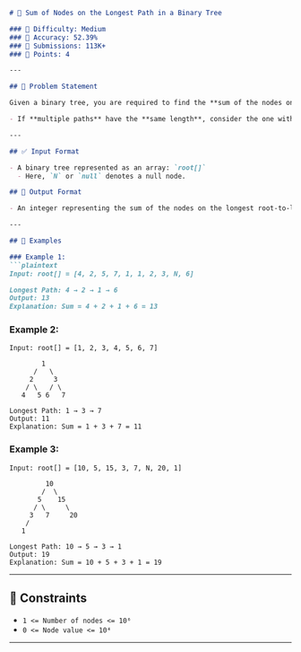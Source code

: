 
````markdown
# 🌳 Sum of Nodes on the Longest Path in a Binary Tree

### 🔸 Difficulty: Medium  
### 🔹 Accuracy: 52.39%  
### 🧠 Submissions: 113K+  
### 🏅 Points: 4

---

## 🧾 Problem Statement

Given a binary tree, you are required to find the **sum of the nodes on the longest path from the root to any leaf node**.

- If **multiple paths** have the **same length**, consider the one with the **maximum sum** of node values.

---

## ✅ Input Format

- A binary tree represented as an array: `root[]`
  - Here, `N` or `null` denotes a null node.

## 🎯 Output Format

- An integer representing the sum of the nodes on the longest root-to-leaf path.

---

## 🧪 Examples

### Example 1:
```plaintext
Input: root[] = [4, 2, 5, 7, 1, 1, 2, 3, N, 6]

Longest Path: 4 → 2 → 1 → 6  
Output: 13
Explanation: Sum = 4 + 2 + 1 + 6 = 13
````

### Example 2:

```plaintext
Input: root[] = [1, 2, 3, 4, 5, 6, 7]

        1
      /   \
     2     3
    / \   / \
   4   5 6   7

Longest Path: 1 → 3 → 7  
Output: 11
Explanation: Sum = 1 + 3 + 7 = 11
```

### Example 3:

```plaintext
Input: root[] = [10, 5, 15, 3, 7, N, 20, 1]

         10
        /  \
       5    15
      / \     \
     3   7     20
    /
   1

Longest Path: 10 → 5 → 3 → 1  
Output: 19
Explanation: Sum = 10 + 5 + 3 + 1 = 19
```

---

## 🧷 Constraints

* `1 <= Number of nodes <= 10⁶`
* `0 <= Node value <= 10⁴`

---
